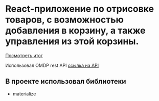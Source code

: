 # React-приложение по отрисовке товаров, с возможностью добавления в корзину, а также управления из этой корзины.

[Посмотреть итог](https://denis-pankov.github.io/ReactShop-2/)

Использовал OMDP rest API [ссылка на API](https://fortniteapi.io/)

## В проекте использовал библиотеки

* materialize
